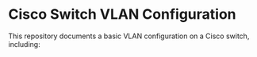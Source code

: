 # Cisco Switch VLAN Configuration

This repository documents a basic VLAN configuration on a Cisco switch, including:    
